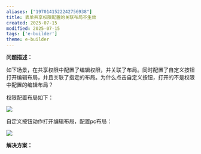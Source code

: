 ```yaml
---
aliases: ["1970141522242756938"]
title: 表单共享权限配置的关联布局不生效
created: 2025-07-15
modified: 2025-07-15
tags: ['e-builder']
theme: e-builder
---
```


**问题描述：**

如下场景，在共享权限中配置了编辑权限，并关联了布局。同时配置了自定义按钮打开编辑布局，并且关联了指定的布局。为什么点击自定义按钮，打开的不是权限中配置的编辑布局？

权限配置布局如下：

![](https://myhelpdoc.oss-cn-heyuan.aliyuncs.com/mdimages/10136d7343250ca47483c812cd682808.jpg)

自定义按钮动作打开编辑布局，配置pc布局：

![](https://myhelpdoc.oss-cn-heyuan.aliyuncs.com/mdimages/785c86689569262ba29e2ce4d786c0a2.jpg)

**解决方案：**

